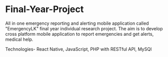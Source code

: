 # Final-Year-Project 

All in one emergency reporting and alerting mobile application called "EmergencyLK" final year individual research project. 
The aim is to develop cross platform mobile application to report emergencies and get alerts, medical help.

Technologies- React Native, JavaScript, PHP with RESTful API, MySQl
